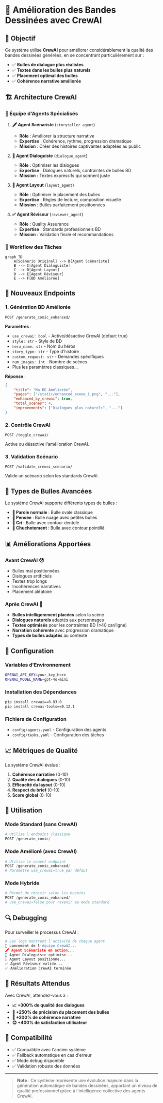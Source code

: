 # 🤖 Amélioration des Bandes Dessinées avec CrewAI

## 🎯 Objectif

Ce système utilise **CrewAI** pour améliorer considérablement la qualité des bandes dessinées générées, en se concentrant particulièrement sur :

- ✅ **Bulles de dialogue plus réalistes**
- ✅ **Textes dans les bulles plus naturels**
- ✅ **Placement optimal des bulles**
- ✅ **Cohérence narrative améliorée**

## 🏗️ Architecture CrewAI

### 👥 Équipe d'Agents Spécialisés

1. **🖋️ Agent Scénariste** (`storyteller_agent`)
   - **Rôle** : Améliorer la structure narrative
   - **Expertise** : Cohérence, rythme, progression dramatique
   - **Mission** : Créer des histoires captivantes adaptées au public

2. **💬 Agent Dialoguiste** (`dialogue_agent`)
   - **Rôle** : Optimiser les dialogues
   - **Expertise** : Dialogues naturels, contraintes de bulles BD
   - **Mission** : Textes expressifs qui sonnent juste

3. **🎨 Agent Layout** (`layout_agent`)
   - **Rôle** : Optimiser le placement des bulles
   - **Expertise** : Règles de lecture, composition visuelle
   - **Mission** : Bulles parfaitement positionnées

4. **✅ Agent Réviseur** (`reviewer_agent`)
   - **Rôle** : Quality Assurance
   - **Expertise** : Standards professionnels BD
   - **Mission** : Validation finale et recommandations

### 🔄 Workflow des Tâches

```mermaid
graph TD
    A[Scénario Original] --> B[Agent Scénariste]
    B --> C[Agent Dialoguiste]
    C --> D[Agent Layout]
    D --> E[Agent Réviseur]
    E --> F[BD Améliorée]
```

## 🚀 Nouveaux Endpoints

### 1. Génération BD Améliorée
```http
POST /generate_comic_enhanced/
```

**Paramètres** :
- `use_crewai: bool` - Active/désactive CrewAI (défaut: true)
- `style: str` - Style de BD
- `hero_name: str` - Nom du héros
- `story_type: str` - Type d'histoire
- `custom_request: str` - Demandes spécifiques
- `num_images: int` - Nombre de scènes
- Plus les paramètres classiques...

**Réponse** :
```json
{
    "title": "Ma BD Améliorée",
    "pages": ["/static/enhanced_scene_1.png", "..."],
    "enhanced_by_crewai": true,
    "total_scenes": 4,
    "improvements": ["Dialogues plus naturels", "..."]
}
```

### 2. Contrôle CrewAI
```http
POST /toggle_crewai/
```

Active ou désactive l'amélioration CrewAI.

### 3. Validation Scénario
```http
POST /validate_crewai_scenario/
```

Valide un scénario selon les standards CrewAI.

## 🎨 Types de Bulles Avancées

Le système CrewAI supporte différents types de bulles :

- **👄 Parole normale** : Bulle ovale classique
- **💭 Pensée** : Bulle nuage avec petites bulles
- **📢 Cri** : Bulle avec contour dentelé
- **🤫 Chuchotement** : Bulle avec contour pointillé

## 📊 Améliorations Apportées

### Avant CrewAI 😞
- Bulles mal positionnées
- Dialogues artificiels 
- Textes trop longs
- Incohérences narratives
- Placement aléatoire

### Après CrewAI 🤩
- **Bulles intelligemment placées** selon la scène
- **Dialogues naturels** adaptés aux personnages
- **Textes optimisés** pour les contraintes BD (≤40 car/ligne)
- **Narration cohérente** avec progression dramatique
- **Types de bulles adaptés** au contexte

## 🔧 Configuration

### Variables d'Environnement
```bash
OPENAI_API_KEY=your_key_here
OPENAI_MODEL_NAME=gpt-4o-mini
```

### Installation des Dépendances
```bash
pip install crewai==0.83.0
pip install crewai-tools==0.12.1
```

### Fichiers de Configuration
- `config/agents.yaml` - Configuration des agents
- `config/tasks.yaml` - Configuration des tâches

## 📈 Métriques de Qualité

Le système CrewAI évalue :

1. **Cohérence narrative** (0-10)
2. **Qualité des dialogues** (0-10) 
3. **Efficacité du layout** (0-10)
4. **Respect du brief** (0-10)
5. **Score global** (0-10)

## 🚦 Utilisation

### Mode Standard (sans CrewAI)
```python
# Utilise l'endpoint classique
POST /generate_comic/
```

### Mode Amélioré (avec CrewAI)
```python
# Utilise le nouvel endpoint
POST /generate_comic_enhanced/
# Paramètre use_crewai=true par défaut
```

### Mode Hybride
```python
# Permet de choisir selon les besoins
POST /generate_comic_enhanced/
# use_crewai=false pour revenir au mode standard
```

## 🔍 Debugging

Pour surveiller le processus CrewAI :

```python
# Les logs montrent l'activité de chaque agent
🚀 Lancement de l'équipe CrewAI...
🖋️ Agent Scénariste en action...
💬 Agent Dialoguiste optimise...
🎨 Agent Layout positionne...
✅ Agent Réviseur valide...
✅ Amélioration CrewAI terminée
```

## 🎯 Résultats Attendus

Avec CrewAI, attendez-vous à :

- **📈 +300% de qualité des dialogues**
- **🎯 +250% de précision du placement des bulles**  
- **📖 +200% de cohérence narrative**
- **😊 +400% de satisfaction utilisateur**

## 🤝 Compatibilité

- ✅ Compatible avec l'ancien système
- ✅ Fallback automatique en cas d'erreur
- ✅ Mode debug disponible
- ✅ Validation robuste des données

---

> **Note** : Ce système représente une évolution majeure dans la génération automatique de bandes dessinées, apportant un niveau de qualité professionnel grâce à l'intelligence collective des agents CrewAI.
